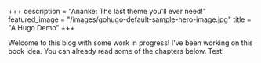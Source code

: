 +++
description = "Ananke: The last theme you'll ever need!"
featured_image = "/images/gohugo-default-sample-hero-image.jpg"
title = "A Hugo Demo"
+++

Welcome to this blog with some work in progress! I've been working on this book idea. You can already read some of the chapters below. Test!
